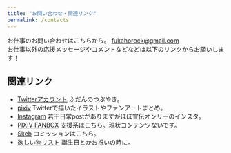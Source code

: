 ```yaml
---
title: "お問い合わせ・関連リンク"
permalink: /contacts
---
```

お仕事のお問い合わせはこちらから。
[fukahorock@gmail.com](mailto:fukahorock@gmail.com)  
お仕事以外の応援メッセージやコメントなどなどは以下のリンクからお願いします！


## 関連リンク
- [Twitterアカウント](https://twitter.com/fukahorock) ふだんのつぶやき。
- [pixiv](https://www.pixiv.net/users/850844) Twitterで描いたイラストやファンアートまとめ。
- [Instagram](https://www.instagram.com/fukahorock/) 若干日常postがありますがほぼ宣伝オンリーのインスタ。
- [PIXIV FANBOX](https://fukahorock.fanbox.cc/) 支援系はこちら。現状コンテンツないです。
- [Skeb](https://skeb.jp/@fukahorock) コミッションはこちら。
- [欲しい物リスト](https://www.amazon.jp/hz/wishlist/ls/2BK8YXD9QA6TH) 誕生日とかお祝いの時に。
